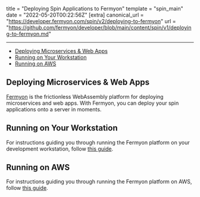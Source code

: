 title = "Deploying Spin Applications to Fermyon"
template = "spin_main"
date = "2022-05-20T00:22:56Z"
[extra]
canonical_url = "https://developer.fermyon.com/spin/v2/deploying-to-fermyon"
url = "https://github.com/fermyon/developer/blob/main/content/spin/v1/deploying-to-fermyon.md"

---
- [Deploying Microservices \& Web Apps](#deploying-microservices--web-apps)
- [Running on Your Workstation](#running-on-your-workstation)
- [Running on AWS](#running-on-aws)

## Deploying Microservices & Web Apps

[Fermyon](https://www.fermyon.dev/) is the frictionless WebAssembly platform for deploying
microservices and web apps. With Fermyon, you can deploy your spin applications onto a server in
moments.

## Running on Your Workstation

For instructions guiding you through running the Fermyon platform on your development workstation,
follow [this guide](https://www.fermyon.dev/quickstart-local).

## Running on AWS

For instructions guiding you through running the Fermyon platform on AWS, follow
[this guide](https://www.fermyon.dev/quickstart-aws).
